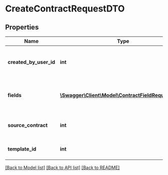 # CreateContractRequestDTO

## Properties
Name | Type | Description | Notes
------------ | ------------- | ------------- | -------------
**created_by_user_id** | **int** | The unique Id of the user that is creating the contract. | 
**fields** | [**\Swagger\Client\Model\ContractFieldRequestDTO[]**](ContractFieldRequestDTO.md) | The list of fields that composes the contract. | [optional] 
**source_contract** | **int** | The unique ID of the contract to be copied. | [optional] 
**template_id** | **int** | The unique ID of the template. | 

[[Back to Model list]](../../README.md#documentation-for-models) [[Back to API list]](../../README.md#documentation-for-api-endpoints) [[Back to README]](../../README.md)


